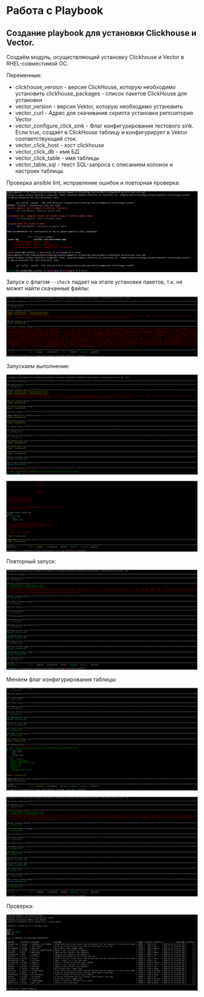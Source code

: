 # Работа с Playbook

## Создание playbook для установки Clickhouse и Vector.
Создаём модуль, осуществляющий установку Clickhouse и Vector в RHEL-совместимой ОС.

Переменные:
- clickhouse_version - версия ClickHouse, которую необходимо установить
  clickhouse_packages - список пакетов ClickHouse для установки
- vector_version - версия Vektor, которую необходимо установить
- vector_curl - Адрес для скачивания скрипта установки репозитория Vector
- vector_configure_click_sink - Флаг конфигурирования тестового sink. Если true, создаёт в ClickHouse таблицу и 
конфигурирует в Vektor соответствующий сток.  
- vector_click_host - хост clickhouse
- vector_click_db - имя БД
- vector_click_table - имя таблицы
- vector_table_sql - текст SQL-запроса с описанием колонок и настроек таблицы.

Проверка ansible lint, исправление ошибок и повторная проверка: 

![tf](img/02-01-final_lint.png)

Запуск с флагом `--check` падает на этапе установки пакетов, т.к. не может найти скачанные файлы:

![tf](img/02-01-final_check.png)

Запускаем выполнение: 

![tf](img/02-01-final_diff1.png)

![tf](img/02-01-final_diff2.png)

Повторный запуск:

![tf](img/02-01-final_diff-2nd_run.png)

Меняем флаг конфигурирования таблицы:

![tf](img/02-01-final_diff-config_db.png)

![tf](img/02-01-final_diff-config_db-2nd_run.png)

Проверка:

![tf](img/02-01-working_click.png)
